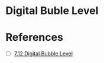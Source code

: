 # Digital Buble Level

# References

- [ ] [7.12 Digital Bubble Level](https://docs.sunfounder.com/projects/euler-kit/en/latest/pyproject/py_digital_bubble_level.html)
